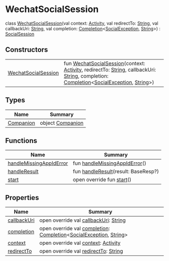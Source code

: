 # WechatSocialSession


class [WechatSocialSession](index.md)(val context: [Activity](https://developer.android.com/reference/kotlin/android/app/Activity.html), val redirectTo: [String](https://kotlinlang.org/api/latest/jvm/stdlib/kotlin/-string/index.html), val callbackUri: [String](https://kotlinlang.org/api/latest/jvm/stdlib/kotlin/-string/index.html), val completion: [Completion](../../io.logto.sdk.android.completion/-completion/index.md)&lt;[SocialException](../../io.logto.sdk.android.auth.social/-social-exception/index.md), [String](https://kotlinlang.org/api/latest/jvm/stdlib/kotlin/-string/index.html)&gt;) : [SocialSession](../../io.logto.sdk.android.auth.social/-social-session/index.md)

## Constructors

| | |
|---|---|
| [WechatSocialSession](-wechat-social-session-constructor) | fun [WechatSocialSession](-wechat-social-session-constructor)(context: [Activity](https://developer.android.com/reference/kotlin/android/app/Activity.html), redirectTo: [String](https://kotlinlang.org/api/latest/jvm/stdlib/kotlin/-string/index.html), callbackUri: [String](https://kotlinlang.org/api/latest/jvm/stdlib/kotlin/-string/index.html), completion: [Completion](../../io.logto.sdk.android.completion/-completion/index.md)&lt;[SocialException](../../io.logto.sdk.android.auth.social/-social-exception/index.md), [String](https://kotlinlang.org/api/latest/jvm/stdlib/kotlin/-string/index.html)&gt;) |

## Types

| Name | Summary |
|---|---|
| [Companion](-companion/index.md) | object [Companion](-companion/index.md) |

## Functions

| Name | Summary |
|---|---|
| [handleMissingAppIdError](handle-missing-app-id-error.md) | fun [handleMissingAppIdError](handle-missing-app-id-error.md)() |
| [handleResult](handle-result.md) | fun [handleResult](handle-result.md)(result: BaseResp?) |
| [start](start.md) | open override fun [start](start.md)() |

## Properties

| Name | Summary |
|---|---|
| [callbackUri](callback-uri.md) | open override val [callbackUri](callback-uri.md): [String](https://kotlinlang.org/api/latest/jvm/stdlib/kotlin/-string/index.html) |
| [completion](completion.md) | open override val [completion](completion.md): [Completion](../../io.logto.sdk.android.completion/-completion/index.md)&lt;[SocialException](../../io.logto.sdk.android.auth.social/-social-exception/index.md), [String](https://kotlinlang.org/api/latest/jvm/stdlib/kotlin/-string/index.html)&gt; |
| [context](context.md) | open override val [context](context.md): [Activity](https://developer.android.com/reference/kotlin/android/app/Activity.html) |
| [redirectTo](redirect-to.md) | open override val [redirectTo](redirect-to.md): [String](https://kotlinlang.org/api/latest/jvm/stdlib/kotlin/-string/index.html) |
